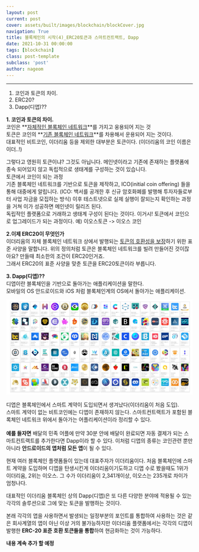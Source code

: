 ```yaml
---
layout: post
current: post
cover: assets/built/images/blockchain/blockCover.jpg
navigation: True
title: 블록체인의 시작(4)_ERC20토큰과 스마트컨트랙트, Dapp 
date: 2021-10-31 00:00:00
tags: [blockchain]
class: post-template
subclass: 'post'
author: nageom
---
```

* * *
1. 코인과 토큰의 차이.
2. ERC20? 
3. Dapp(디앱)?? 


**1. 코인과 토큰의 차이.**<br>
코인은 **<U>자체적인 블록체인 네트워크</U>**를 가지고 웅용되어 지는 것<br>
토큰은 코인의 **<U>기존 블록체인 네트워크</U>**를 차용해서 운용되어 지는 것이다. <br>
대표적인 비트코인, 이더리움 등을 제외한 대부분은 토큰이다. (이더리움의 코인 이름은 이더..!) <br>

그렇다고 영원히 토큰이냐? 그것도 아닙니다. 메인넷이라고 기존에 존재하는 플랫폼에 종속 되어있지 않고
독립적으로 생태계를 구성하는 것이 있습니다.<br>
토큰에서 코인이 되는 과정 <BR>
기존 블록체인 네트워크를 기반으로 토큰을 제작하고, ICO(initial coin offering) 들을 통해 대중에게 알립니다.
(ICO: 백서를 공개한 후 신규 암호화폐를 발행해 투자자들로부터 사업 자금을 모집하는 방식)
이후 테스트넷으로 실제 실행이 잘되는지 확인하는 과정을 거쳐 이가 성공하면 메인넷이 릴리즈 된다.<br>
독립적인 플랫폼으로 거래하고 생태계 구성이 된다는 것이다. 이거시! 토큰에서 코인으로 업그레이드가 되는 과정이다.
예) 이오스토큰 -> 이오스 코인

**2.이제 ERC20이 무엇인가**<BR>
이더리움의 자체 블록체인 네트워크 상에서 발행되는 <U>토큰의 호환성을 보장</U>하기 위한 표준 사양을 말합니다. 
위의 정의처럼 토큰은 블록체인 네트워크를 빌려 만들어진 것이잖아요? 만들때 최소한의 조건이 ERC20인거죠.  
그래서 ERC20의 표준 사양을 맞춘 토큰을 ERC20토큰이라 부릅니다. 


**3. Dapp(디앱)??**<br>
디앱이란 블록체인을 기반으로 돌아가는 애플리케이션을 말한다.<br>
모바일의 OS 안드로이드와 iOS 처럼 블록체인계의 OS에서 돌아가는 애플리케이션.

![ex_screenshot](../../assets/built/images/blockchain/blockchain3.png)

디앱은 블록체인에서 스마트 계약이 도입되면서 생겨났다(이더리움이 처음 도입).<BR> 스마트 계약이 없는 비트코인에는 디앱이 존재하지 않는다.
스마트컨트랙트가 포함된 블록체인 네트워크 위에서 돌아가는 어플리케이션이라 정리할 수 있다. <br><BR>
**예를 들자면** 배달의 민족 어플에 만약 30분 안에 배달이 완료되면 자동 결제가 되는 스마트컨트랙트를 추가한다면 Dapp이라 할 수 있다.
이처럼 디앱의 종류는 코인관련 뿐만 아니라 **안드로이드의 앱처럼 모든 앱**이 될 수 있다. <br>

현재 여러 블록체인 플랫폼들이 있는데 대표주자가 이더리움이다. 처음 블록체인에 스마트 계약을 도입하며
디앱을 탄생시킨게 이더리움이기도하고 디앱 수로 봤을때도 1위가 이더리움, 2위는 이오스. 그 수가 
이더리움이 2,341개이상, 이오스는 235개로 차이가 엄청나다. 

대표적인 이더리움 블록체인 상의 Dapp(디앱)은
또 다른 다양한 분야에 적용될 수 있는 각각의 솔루션으로 그에 맞는 토큰을 발행하는 것이다.

본래 각각의 앱을 사용하면서 발생되는 일정부분의 포인트를 통합하여 사용하는 것은 같은 회사계열의 앱이 아닌 이상 거의 불가능하지만 
이더리움 플랫폼에서는 각각의 디앱이 발행한 **ERC-20 표준 호환 토큰들을 통합**하여 현금화하는 것이 가능하다.


**내용 계속 추가 할 예정**

